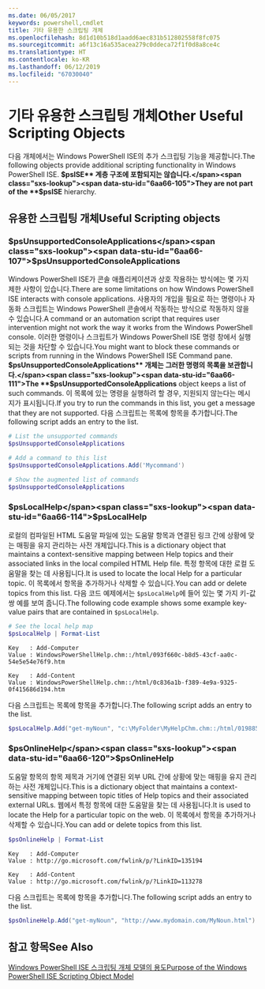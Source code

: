 ```yaml
---
ms.date: 06/05/2017
keywords: powershell,cmdlet
title: 기타 유용한 스크립팅 개체
ms.openlocfilehash: 8d1d10b518d1aadd6aec831b512802558f8fc075
ms.sourcegitcommit: a6f13c16a535acea279c0ddeca72f1f0d8a8ce4c
ms.translationtype: HT
ms.contentlocale: ko-KR
ms.lasthandoff: 06/12/2019
ms.locfileid: "67030040"
---
```

# <a name="other-useful-scripting-objects"></a><span data-ttu-id="6aa66-103">기타 유용한 스크립팅 개체</span><span class="sxs-lookup"><span data-stu-id="6aa66-103">Other Useful Scripting Objects</span></span>

<span data-ttu-id="6aa66-104">다음 개체에서는 Windows PowerShell ISE의 추가 스크립팅 기능을 제공합니다.</span><span class="sxs-lookup"><span data-stu-id="6aa66-104">The following objects provide additional scripting functionality in Windows PowerShell ISE.</span></span> <span data-ttu-id="6aa66-105">**$psISE** 계층 구조에 포함되지는 않습니다.</span><span class="sxs-lookup"><span data-stu-id="6aa66-105">They are not part of the **$psISE** hierarchy.</span></span>

## <a name="useful-scripting-objects"></a><span data-ttu-id="6aa66-106">유용한 스크립팅 개체</span><span class="sxs-lookup"><span data-stu-id="6aa66-106">Useful Scripting objects</span></span>

### <a name="psunsupportedconsoleapplications"></a><span data-ttu-id="6aa66-107">$psUnsupportedConsoleApplications</span><span class="sxs-lookup"><span data-stu-id="6aa66-107">$psUnsupportedConsoleApplications</span></span>

<span data-ttu-id="6aa66-108">Windows PowerShell ISE가 콘솔 애플리케이션과 상호 작용하는 방식에는 몇 가지 제한 사항이 있습니다.</span><span class="sxs-lookup"><span data-stu-id="6aa66-108">There are some limitations on how Windows PowerShell ISE interacts with console applications.</span></span> <span data-ttu-id="6aa66-109">사용자의 개입을 필요로 하는 명령이나 자동화 스크립트는 Windows PowerShell 콘솔에서 작동하는 방식으로 작동하지 않을 수 있습니다.</span><span class="sxs-lookup"><span data-stu-id="6aa66-109">A command or an automation script that requires user intervention might not work the way it works from the Windows PowerShell console.</span></span> <span data-ttu-id="6aa66-110">이러한 명령이나 스크립트가 Windows PowerShell ISE 명령 창에서 실행되는 것을 차단할 수 있습니다.</span><span class="sxs-lookup"><span data-stu-id="6aa66-110">You might want to block these commands or scripts from running in the Windows PowerShell ISE Command pane.</span></span> <span data-ttu-id="6aa66-111">**$psUnsupportedConsoleApplications** 개체는 그러한 명령의 목록을 보관합니다.</span><span class="sxs-lookup"><span data-stu-id="6aa66-111">The **$psUnsupportedConsoleApplications** object keeps a list of such commands.</span></span> <span data-ttu-id="6aa66-112">이 목록에 있는 명령을 실행하려 할 경우, 지원되지 않는다는 메시지가 표시됩니다.</span><span class="sxs-lookup"><span data-stu-id="6aa66-112">If you try to run the commands in this list, you get a message that they are not supported.</span></span> <span data-ttu-id="6aa66-113">다음 스크립트는 목록에 항목을 추가합니다.</span><span class="sxs-lookup"><span data-stu-id="6aa66-113">The following script adds an entry to the list.</span></span>

```powershell
# List the unsupported commands
$psUnsupportedConsoleApplications

# Add a command to this list
$psUnsupportedConsoleApplications.Add('Mycommand')

# Show the augmented list of commands
$psUnsupportedConsoleApplications
```

### <a name="pslocalhelp"></a><span data-ttu-id="6aa66-114">$psLocalHelp</span><span class="sxs-lookup"><span data-stu-id="6aa66-114">$psLocalHelp</span></span>

<span data-ttu-id="6aa66-115">로컬의 컴파일된 HTML 도움말 파일에 있는 도움말 항목과 연결된 링크 간에 상황에 맞는 매핑을 유지 관리하는 사전 개체입니다.</span><span class="sxs-lookup"><span data-stu-id="6aa66-115">This is a dictionary object that maintains a context-sensitive mapping between Help topics and their associated links in the local compiled HTML Help file.</span></span> <span data-ttu-id="6aa66-116">특정 항목에 대한 로컬 도움말을 찾는 데 사용됩니다.</span><span class="sxs-lookup"><span data-stu-id="6aa66-116">It is used to locate the local Help for a particular topic.</span></span> <span data-ttu-id="6aa66-117">이 목록에서 항목을 추가하거나 삭제할 수 있습니다.</span><span class="sxs-lookup"><span data-stu-id="6aa66-117">You can add or delete topics from this list.</span></span> <span data-ttu-id="6aa66-118">다음 코드 예제에서는 `$psLocalHelp`에 들어 있는 몇 가지 키-값 쌍 예를 보여 줍니다.</span><span class="sxs-lookup"><span data-stu-id="6aa66-118">The following code example shows some example key-value pairs that are contained in `$psLocalHelp`.</span></span>

```powershell
# See the local help map
$psLocalHelp | Format-List
```

```output
Key   : Add-Computer
Value : WindowsPowerShellHelp.chm::/html/093f660c-b8d5-43cf-aa0c-54e5e54e76f9.htm

Key   : Add-Content
Value : WindowsPowerShellHelp.chm::/html/0c836a1b-f389-4e9a-9325-0f415686d194.htm
```

<span data-ttu-id="6aa66-119">다음 스크립트는 목록에 항목을 추가합니다.</span><span class="sxs-lookup"><span data-stu-id="6aa66-119">The following script adds an entry to the list.</span></span>

```powershell
$psLocalHelp.Add("get-myNoun", "c:\MyFolder\MyHelpChm.chm::/html/0198854a-1298-57ae-aa0c-87b5e5a84712.htm")
```

### <a name="psonlinehelp"></a><span data-ttu-id="6aa66-120">$psOnlineHelp</span><span class="sxs-lookup"><span data-stu-id="6aa66-120">$psOnlineHelp</span></span>

<span data-ttu-id="6aa66-121">도움말 항목의 항목 제목과 거기에 연결된 외부 URL 간에 상황에 맞는 매핑을 유지 관리하는 사전 개체입니다.</span><span class="sxs-lookup"><span data-stu-id="6aa66-121">This is a dictionary object that maintains a context-sensitive mapping between topic titles of Help topics and their associated external URLs.</span></span> <span data-ttu-id="6aa66-122">웹에서 특정 항목에 대한 도움말을 찾는 데 사용됩니다.</span><span class="sxs-lookup"><span data-stu-id="6aa66-122">It is used to locate the Help for a particular topic on the web.</span></span> <span data-ttu-id="6aa66-123">이 목록에서 항목을 추가하거나 삭제할 수 있습니다.</span><span class="sxs-lookup"><span data-stu-id="6aa66-123">You can add or delete topics from this list.</span></span>

```powershell
$psOnlineHelp | Format-List
```

```output
Key   : Add-Computer
Value : http://go.microsoft.com/fwlink/p/?LinkID=135194

Key   : Add-Content
Value : http://go.microsoft.com/fwlink/p/?LinkID=113278
```

<span data-ttu-id="6aa66-124">다음 스크립트는 목록에 항목을 추가합니다.</span><span class="sxs-lookup"><span data-stu-id="6aa66-124">The following script adds an entry to the list.</span></span>

```powershell
$psOnlineHelp.Add("get-myNoun", "http://www.mydomain.com/MyNoun.html")
```

## <a name="see-also"></a><span data-ttu-id="6aa66-125">참고 항목</span><span class="sxs-lookup"><span data-stu-id="6aa66-125">See Also</span></span>

[<span data-ttu-id="6aa66-126">Windows PowerShell ISE 스크립팅 개체 모델의 용도</span><span class="sxs-lookup"><span data-stu-id="6aa66-126">Purpose of the Windows PowerShell ISE Scripting Object Model</span></span>](../components/ise/object-model/Purpose-of-the-Windows-PowerShell-ISE-Scripting-Object-Model.md)

